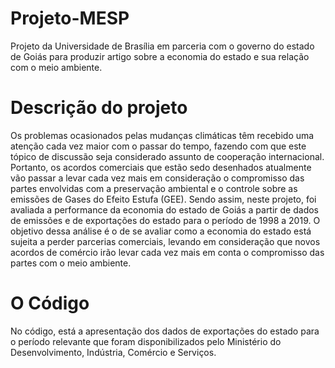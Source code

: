 # Projeto-MESP
Projeto da Universidade de Brasília em parceria com o governo do estado de Goiás para produzir artigo sobre a economia do estado e sua relação com o meio ambiente.

# Descrição do projeto

 Os problemas ocasionados pelas mudanças climáticas têm recebido uma atenção cada vez maior com o passar do tempo, fazendo com que este tópico de discussão seja considerado assunto
 de cooperação internacional. Portanto, os acordos comerciais que estão sedo desenhados atualmente vão passar a levar cada vez mais em consideração o
 compromisso das partes envolvidas com a preservação ambiental e o controle sobre as emissões de Gases do Efeito Estufa (GEE). Sendo assim, neste projeto, foi 
 avaliada a performance da economia do estado de Goiás a partir de dados de emissões e de exportações do estado para o período de 1998 a 2019. O objetivo dessa análise é o de se avaliar como a economia do estado está sujeita a perder parcerias comerciais, levando em consideração que novos acordos de comércio irão levar cada vez mais em conta o compromisso das partes com o meio ambiente. 

# O Código

No código, está a apresentação dos dados de exportações 
 do estado para o período relevante que foram disponibilizados pelo Ministério do Desenvolvimento, Indústria, Comércio e Serviços.


